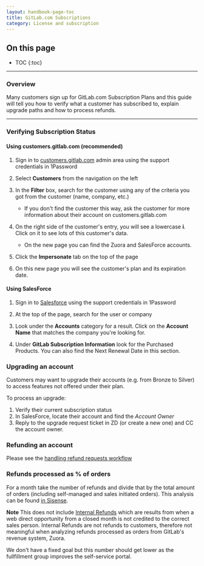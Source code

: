 ```yaml
---
layout: handbook-page-toc
title: GitLab.com Subscriptions
category: License and subscription
---
```


## On this page
- TOC
{:toc}

----

### Overview
Many customers sign up for GitLab.com Subscription Plans and this guide will
tell you how to verify what a customer has subscribed to, explain upgrade paths
and how to process refunds.

---

### Verifying Subscription Status

#### Using customers.gitlab.com (recommended)

1. Sign in to [customers.gitlab.com](https://customers.gitlab.com/admin) admin area using the
   support credentials in 1Password

1. Select **Customers** from the navigation on the left

1. In the **Filter** box, search for the customer using any of the criteria
   you got from the customer (name, company, etc.)

   + If you don't find the customer this way, ask the customer for more
     information about their account on customers.gitlab.com

1. On the right side of the customer's entry, you will see a lowercase **i**.
   Click on it to see lots of this customer's data.

   + On the new page you can find the Zuora and SalesForce accounts.

1. Click the **Impersonate** tab on the top of the page
1. On this new page you will see the customer's plan and its expiration date.

#### Using SalesForce

1. Sign in to [Salesforce](https://login.salesforce.com/) using the support
   credentials in 1Password

1. At the top of the page, search for the user or company

1. Look under the **Accounts** category for a result.  Click on the **Account
   Name** that matches the company you're looking for.

1. Under **GitLab Subscription Information** look for the Purchased Products.
   You can also find the Next Renewal Date in this section.


### Upgrading an account
Customers may want to upgrade their accounts (e.g. from Bronze to Silver) to
access features not offered under their plan.

To process an upgrade:

1. Verify their current subscription status
1. In SalesForce, locate their account and find the *Account Owner*
1. Reply to the upgrade request ticket in ZD (or create a new one) and CC the
   account owner.

### Refunding an account
Please see the [handling refund requests workflow](/handbook/support/workflows/handling_refund_requests.html)

### Refunds processed as % of orders

For a month take the number of refunds and divide that by the total amount of orders (including self-managed and sales initiated orders). This analysis can be found [in Sisense](https://app.periscopedata.com/app/gitlab/527913/Product-KPIs?widget=7720228&udv=0).

**Note** This does not include [Internal Refunds](/handbook/business-ops/order-processing/#how-to-handle-duplicate-accounts-and-opportunities-from-web-direct-purchases) which are results from when a web direct opportunity from a closed month is not credited to the correct sales person. Internal Refunds are not refunds to customers, therefore not meaningful when analyzing refunds processed as orders from GitLab's revenue system, Zuora.

We don't have a fixed goal but this number should get lower as the fullfillment group improves the self-service portal.
